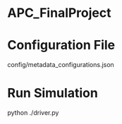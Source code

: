 # APC_FinalProject


# Configuration File
config/metadata_configurations.json

# Run Simulation
python ./driver.py

